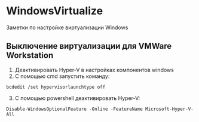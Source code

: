# WindowsVirtualize
Заметки по настройке виртуализации Windows

## Выключение виртуализации для VMWare Workstation

1. Деактивировать Hyper-V в настройках компонентов windows
2. С помощью cmd запустить команду: 
```
bcdedit /set hypervisorlaunchtype off
```
3. С помощью powershell деактивировать Hyper-V:
```
Disable-WindowsOptionalFeature -Online -FeatureName Microsoft-Hyper-V-All
```
